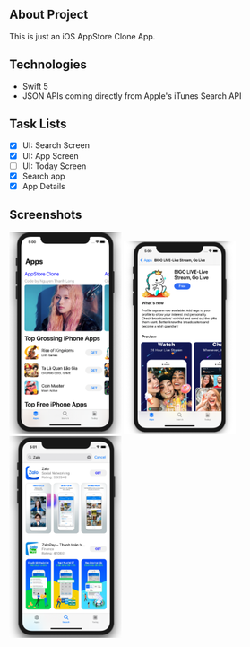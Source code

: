 ## About Project

This is just an iOS AppStore Clone App.

## Technologies

- Swift 5
- JSON APIs coming directly from Apple's iTunes Search API

## Task Lists

- [x] UI: Search Screen 
- [x] UI: App Screen 
- [ ] UI: Today Screen
- [x] Search app
- [X] App Details

## Screenshots

<div>
  <img src="Images/appscreen.png" width= 200 />
  <img src="Images/appdetail.png" width= 200 />
  <img src="Images/appsearch.png" width= 200 />
</div>
